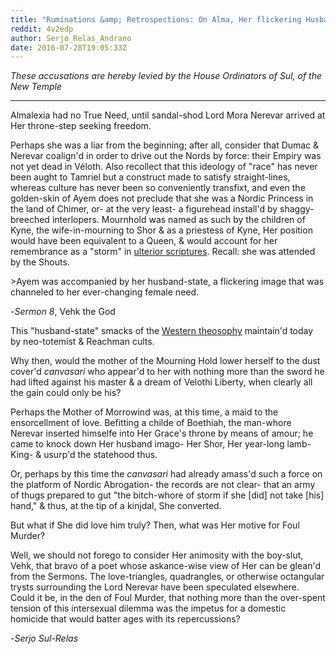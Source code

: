 ```yaml
---
title: "Ruminations &amp; Retrospections: On Alma, Her flickering Husband-State, &amp; Foul Murder"
reddit: 4v2edp
author: Serjo_Relas_Andrano
date: 2016-07-28T19:05:33Z
---
```


*These accusations are hereby levied by the House Ordinators of Sul, of the New Temple*

---

Almalexia had no True Need, until sandal-shod Lord Mora Nerevar arrived at Her throne-step seeking freedom.

Perhaps she was a liar from the beginning; after all, consider that Dumac &amp; Nerevar coalign'd in order to drive out the Nords by force: their Empiry was not yet dead in Véloth. Also recollect that this ideology of "race" has never been aught to Tamriel but a construct made to satisfy straight-lines, whereas culture has never been so conveniently transfixt, and even the golden-skin of Ayem does not preclude that she was a Nordic Princess in the land of Chimer, or- at the very least- a figurehead install'd by shaggy-breeched interlopers. Mournhold was named as such by the children of Kyne, the wife-in-mourning to Shor &amp; as a priestess of Kyne, Her position would have been equivalent to a Queen, &amp; would account for her remembrance as a "storm" in [ulterior scriptures](http://www.imperial-library.info/content/what-my-beloved-taught-me). Recall: she was attended by the Shouts.

&gt;Ayem was accompanied by her husband-state, a flickering image that was channeled to her ever-changing female need.

-*Sermon 8*, Vehk the God

This "husband-state" smacks of the [Western theosophy](https://en.wikipedia.org/wiki/Sacred_king#Frazer.27s_interpretation) maintain'd today by neo-totemist &amp; Reachman cults.

Why then, would the mother of the Mourning Hold lower herself to the dust cover'd *canvasari* who appear'd to her with nothing more than the sword he had lifted against his master &amp; a dream of Velothi Liberty, when clearly all the gain could only be his? 

Perhaps the Mother of Morrowind was, at this time, a maid to the ensorcellment of love. Befitting a childe of Boethiah, the man-whore Nerevar inserted himselfe into Her Grace's throne by means of amour; he came to knock down Her husband imago- Her Shor, Her year-long lamb-King- &amp; usurp'd the statehood thus.

Or, perhaps by this time the *canvasari* had already amass'd such a force on the platform of Nordic Abrogation- the records are not clear- that an army of thugs prepared to gut "the bitch-whore of storm if she [did] not take [his] hand," &amp; thus, at the tip of a kinjdal, She converted.

But what if She did love him truly? Then, what was Her motive for Foul Murder?

Well, we should not forego to consider Her animosity with the boy-slut, Vehk, that bravo of a poet whose askance-wise view of Her can be glean'd from the Sermons. The love-triangles, quadrangles, or otherwise octangular trysts surrounding the Lord Nerevar have been speculated elsewhere. Could it be, in the den of Foul Murder, that nothing more than the over-spent tension of this intersexual dilemma was the impetus for a domestic homicide that would batter ages with its repercussions?

-*Serjo Sul-Relas*
